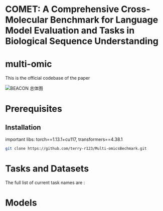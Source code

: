 # COMET: A Comprehensive Cross-Molecular Benchmark for  Language Model Evaluation and Tasks in Biological Sequence Understanding
# multi-omic
This is the official codebase of the paper

![BEACON 总体图](https://github.com/terry-r123/Multi-omicsBechmark/blob/main/fig_full_vertical_0513.png)

# Prerequisites
## Installation

important libs: torch==1.13.1+cu117, transformers==4.38.1

```bash
git clone https://github.com/terry-r123/Multi-omicsBechmark.git
```

# Tasks and Datasets
The full list of current task names are :

# Models

